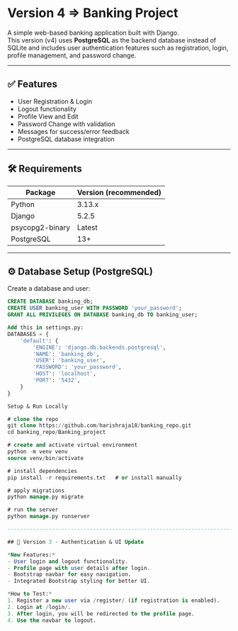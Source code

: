 # Version 4 => Banking Project

A simple web-based banking application built with Django.  
This version (v4) uses **PostgreSQL** as the backend database instead of SQLite and includes user authentication features such as registration, login, profile management, and password change.

---

## ✅ Features

- User Registration & Login
- Logout functionality
- Profile View and Edit
- Password Change with validation
- Messages for success/error feedback
- PostgreSQL database integration

---

## 🛠️ Requirements

| Package            | Version (recommended) |
|--------------------|------------------------|
| Python             | 3.13.x                  |
| Django             | 5.2.5                   |
| psycopg2-binary    | Latest                  |
| PostgreSQL         | 13+                     |

---

## ⚙️ Database Setup (PostgreSQL)

Create a database and user:

```sql
CREATE DATABASE banking_db;
CREATE USER banking_user WITH PASSWORD 'your_password';
GRANT ALL PRIVILEGES ON DATABASE banking_db TO banking_user;

Add this in settings.py:
DATABASES = {
    'default': {
        'ENGINE': 'django.db.backends.postgresql',
        'NAME': 'banking_db',
        'USER': 'banking_user',
        'PASSWORD': 'your_password',
        'HOST': 'localhost',
        'PORT': '5432',
    }
}

Setup & Run Locally

# clone the repo
git clone https://github.com/harishraja18/banking_repo.git
cd banking_repo/Banking_project

# create and activate virtual environment
python -m venv venv
source venv/bin/activate

# install dependencies
pip install -r requirements.txt   # or install manually

# apply migrations
python manage.py migrate

# run the server
python manage.py runserver

-----------------------------------------------------------------------------------------------------------

## 🚀 Version 3 - Authentication & UI Update

*New Features:*
- User login and logout functionality.
- Profile page with user details after login.
- Bootstrap navbar for easy navigation.
- Integrated Bootstrap styling for better UI.

*How to Test:*
1. Register a new user via /register/ (if registration is enabled).
2. Login at /login/.
3. After login, you will be redirected to the profile page.
4. Use the navbar to logout.
